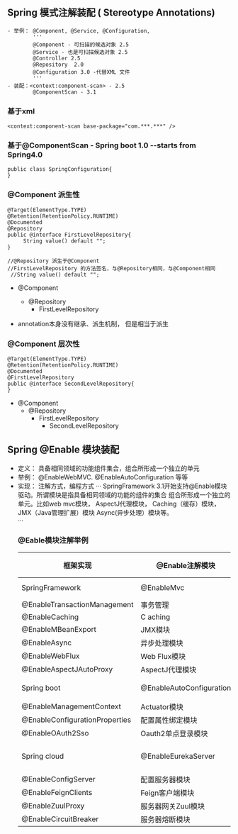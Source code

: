 

## Spring 模式注解装配 ( Stereotype Annotations)
 ```- 定义： 一种用于声明在应用中扮演组件角色
 - 举例： @Component, @Service, @Configuration, 
         '''
         @Component - 可扫描的候选对象 2.5
         @Service - 也是可扫描候选对象 2.5
         @Controller 2.5
         @Repository  2.0
         @Configuration 3.0 -代替XML 文件
         '''
 - 装配：<context:component-scan> - 2.5
         @ComponentScan - 3.1
 ```
 
  ### 基于xml
 ```<context:annotation-config/>
 <context:component-scan base-package="com.***.***" />
 ```
 
  ### 基于@ComponentScan - Spring boot 1.0 --starts from Spring4.0
 ```@ComponentScan(basePackage="...")
 public class SpringConfiguration{
 }
 ```
 
  ### @Component 派生性
 ```
 @Target(ElementType.TYPE)
 @Retention(RetentionPolicy.RUNTIME)
 @Documented
 @Repository
 public @interface FirstLevelRepository{
      String value() default "";
 }
 
 //@Repository 派生于@Component
 //FirstLevelRepository 的方法签名，与@Repository相同，与@Component相同
  //String value() default "";
 ```
  * @Component
    * @Repository
      * FirstLevelRepository
 
  * annotation本身没有继承、派生机制， 但是相当于派生
  ### @Component 层次性
 ```
 @Target(ElementType.TYPE)
 @Retention(RetentionPolicy.RUNTIME)
 @Documented
 @FirstLevelRepository
 public @interface SecondLevelRepository{
 }
 ```
   * @Component
     * @Repository
       * FirstLevelRepository
         * SecondLevelRepository
 
 ## Spring @Enable 模块装配
  *  定义： 具备相同领域的功能组件集合，组合所形成一个独立的单元
  *  举例： @EnableWebMVC. @EnableAutoConfiguration 等等
  *  实现： 注解方式，编程方式
   ···
   SpringFramework 3.1开始支持@Enable模块驱动。所谓模块是指具备相同领域的功能的组件的集合
   组合所形成一个独立的单元。比如web mvc模块， AspectJ代理模块， Caching（缓存）模块，JMX（Java管理扩展）模块
   Async(异步处理）模块等。   
   ···
     ### @Eable模块注解举例
     框架实现 | @Enable注解模块 | 激活模块  
     --------|----------------|------------
     SpringFramework | @EnableMvc | Web MVC
     | @EnableTransactionManagement | 事务管理
     | @EnableCaching | C aching
     | @EnableMBeanExport | JMX模块
     | @EnableAsync | 异步处理模块
     | @EnableWebFlux | Web Flux模块
     | @EnableAspectJAutoProxy | AspectJ代理模块
     Spring boot | @EnableAutoConfiguration | 自动装配模块
     | @EnableManagementContext | Actuator模块
     | @EnableConfigurationProperties | 配置属性绑定模块
     | @EnableOAuth2Sso |Oauth2单点登录模块
     Spring cloud | @EnableEurekaServer | Eureka服务器模块
     | @EnableConfigServer | 配置服务器模块
     | @EnableFeignClients | Feign客户端模块
     | @EnableZuulProxy | 服务器网关Zuul模块
     | @EnableCircuitBreaker | 服务器熔断模块
                     
